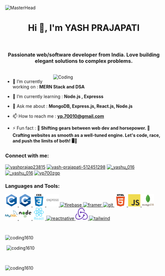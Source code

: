![MasterHead](https://nielseniq.com/wp-content/uploads/sites/4/2021/02/data-science-icon-animation-banner-clockwise-3.gif)
<br/>
<h1 align="center">Hi 👋, I'm YASH PRAJAPATI</h1>
<br/>
<h3 align="center">Passionate web/software developer from India. Love building elegant solutions to complex problems.</h3>
<br/>
<img align="right" alt="Coding" width="350" src="https://cdn.dribbble.com/users/1292677/screenshots/6139167/avento.gif"/>

- 🔭 I’m currently working on : **MERN Stack and DSA**

- 🌱 I’m currently learning : **Node.js , Expresss**

- 💬 Ask me about : **MongoDB, Express.js, React.js, Node.js**

- 📫 How to reach me : **yp.70010@gmail.com**

- ⚡ Fun fact : **🔧 Shifting gears between web dev and horsepower. 🚀 Crafting websites as smooth as a well-tuned engine. Let's code, race, and push the limits of both! 🖥️🏁**

<h3 align="left">Connect with me:</h3>
<p align="left">
<a href="https://twitter.com/yashprajap23815" target="blank"><img align="center" src="https://raw.githubusercontent.com/rahuldkjain/github-profile-readme-generator/master/src/images/icons/Social/twitter.svg" alt="yashprajap23815" height="30" width="40" /></a>
<a href="https://linkedin.com/in/yash-prajapati-512451298" target="blank"><img align="center" src="https://raw.githubusercontent.com/rahuldkjain/github-profile-readme-generator/master/src/images/icons/Social/linked-in-alt.svg" alt="yash-prajapati-512451298" height="30" width="40" /></a>
<a href="https://instagram.com/_yashu_016" target="blank"><img align="center" src="https://raw.githubusercontent.com/rahuldkjain/github-profile-readme-generator/master/src/images/icons/Social/instagram.svg" alt="_yashu_016" height="30" width="40" /></a>
<a href="https://www.leetcode.com/_yashu_016" target="blank"><img align="center" src="https://raw.githubusercontent.com/rahuldkjain/github-profile-readme-generator/master/src/images/icons/Social/leet-code.svg" alt="_yashu_016" height="30" width="40" /></a>
<a href="https://auth.geeksforgeeks.org/user/yp700zgp" target="blank"><img align="center" src="https://raw.githubusercontent.com/rahuldkjain/github-profile-readme-generator/master/src/images/icons/Social/geeks-for-geeks.svg" alt="yp700zgp" height="30" width="40" /></a>
</p>

<h3 align="left">Languages and Tools:</h3>
<p align="left"> <a href="https://www.cprogramming.com/" target="_blank" rel="noreferrer"> <img src="https://raw.githubusercontent.com/devicons/devicon/master/icons/c/c-original.svg" alt="c" width="40" height="40"/> </a> <a href="https://www.w3schools.com/cpp/" target="_blank" rel="noreferrer"> <img src="https://raw.githubusercontent.com/devicons/devicon/master/icons/cplusplus/cplusplus-original.svg" alt="cplusplus" width="40" height="40"/> </a> <a href="https://www.w3schools.com/css/" target="_blank" rel="noreferrer"> <img src="https://raw.githubusercontent.com/devicons/devicon/master/icons/css3/css3-original-wordmark.svg" alt="css3" width="40" height="40"/> </a> <a href="https://expressjs.com" target="_blank" rel="noreferrer"> <img src="https://raw.githubusercontent.com/devicons/devicon/master/icons/express/express-original-wordmark.svg" alt="express" width="40" height="40"/> </a> <a href="https://firebase.google.com/" target="_blank" rel="noreferrer"> <img src="https://www.vectorlogo.zone/logos/firebase/firebase-icon.svg" alt="firebase" width="40" height="40"/> </a> <a href="https://www.framer.com/" target="_blank" rel="noreferrer"> <img src="https://www.vectorlogo.zone/logos/framer/framer-icon.svg" alt="framer" width="40" height="40"/> </a> <a href="https://git-scm.com/" target="_blank" rel="noreferrer"> <img src="https://www.vectorlogo.zone/logos/git-scm/git-scm-icon.svg" alt="git" width="40" height="40"/> </a> <a href="https://www.w3.org/html/" target="_blank" rel="noreferrer"> <img src="https://raw.githubusercontent.com/devicons/devicon/master/icons/html5/html5-original-wordmark.svg" alt="html5" width="40" height="40"/> </a> <a href="https://developer.mozilla.org/en-US/docs/Web/JavaScript" target="_blank" rel="noreferrer"> <img src="https://raw.githubusercontent.com/devicons/devicon/master/icons/javascript/javascript-original.svg" alt="javascript" width="40" height="40"/> </a> <a href="https://www.mongodb.com/" target="_blank" rel="noreferrer"> <img src="https://raw.githubusercontent.com/devicons/devicon/master/icons/mongodb/mongodb-original-wordmark.svg" alt="mongodb" width="40" height="40"/> </a> <a href="https://www.mysql.com/" target="_blank" rel="noreferrer"> <img src="https://raw.githubusercontent.com/devicons/devicon/master/icons/mysql/mysql-original-wordmark.svg" alt="mysql" width="40" height="40"/> </a> <a href="https://nodejs.org" target="_blank" rel="noreferrer"> <img src="https://raw.githubusercontent.com/devicons/devicon/master/icons/nodejs/nodejs-original-wordmark.svg" alt="nodejs" width="40" height="40"/> </a> <a href="https://reactjs.org/" target="_blank" rel="noreferrer"> <img src="https://raw.githubusercontent.com/devicons/devicon/master/icons/react/react-original-wordmark.svg" alt="react" width="40" height="40"/> </a> <a href="https://reactnative.dev/" target="_blank" rel="noreferrer"> <img src="https://reactnative.dev/img/header_logo.svg" alt="reactnative" width="40" height="40"/> </a> <a href="https://redux.js.org" target="_blank" rel="noreferrer"> <img src="https://raw.githubusercontent.com/devicons/devicon/master/icons/redux/redux-original.svg" alt="redux" width="40" height="40"/> </a> <a href="https://tailwindcss.com/" target="_blank" rel="noreferrer"> <img src="https://www.vectorlogo.zone/logos/tailwindcss/tailwindcss-icon.svg" alt="tailwind" width="40" height="40"/> </a> </p>
<br/>
<p><img align="left" src="https://github-readme-stats.vercel.app/api/top-langs?username=coding1610&show_icons=true&locale=en&layout=compact" alt="coding1610" /></p>
<br/>
<p>&nbsp;<img align="center" src="https://github-readme-stats.vercel.app/api?username=coding1610&show_icons=true&locale=en" alt="coding1610" /></p>
<br/>
<p><img align="center" src="https://github-readme-streak-stats.herokuapp.com/?user=coding1610&" alt="coding1610" /></p>
